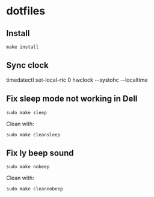 # dotfiles

## Install
```
make install
```

## Sync clock
timedatectl set-local-rtc 0
hwclock --systohc --localtime

## Fix sleep mode not working in Dell
```
sudo make sleep
```
Clean with:
```
sudo make cleansleep
```

## Fix ly beep sound
```
sudo make nobeep
```
Clean with:
```
sudo make cleannobeep
```

